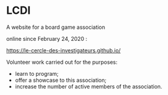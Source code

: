 # LCDI
A website for a board game association

online since February 24, 2020 :

https://le-cercle-des-investigateurs.github.io/


Volunteer work carried out for the purposes:
- learn to program;
- offer a showcase to this association;
- increase the number of active members of the association.
